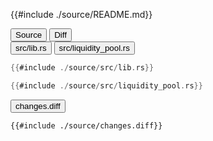 
<div class="content-row">
<div class="content-col">

{{#include ./source/README.md}}

</div>
<div class="content-col">

<div class="tab">
  <button class="maintab tablinks active" onclick="switchMainTab(event, 'Source')">Source</button>
  <button class="maintab tablinks" onclick="switchMainTab(event, 'Diff')">Diff</button>
</div>

<div id="Source" class="maintab tabcontent active">

<div class="tab">
<button class="subtab tablinks file-source file-modified active" onclick="switchSubTab(event, 'src/lib.rs')" data-id="src/lib.rs">src/lib.rs</button>
<button class="subtab tablinks file-source file-modified" onclick="switchSubTab(event, 'src/liquidity_pool.rs')" data-id="src/liquidity_pool.rs">src/liquidity_pool.rs</button>
</div>
<div id="source/src/lib.rs" class="subtab tabcontent active" data-id="src/lib.rs">

```rust
{{#include ./source/src/lib.rs}}
```

</div>

<div id="source/src/liquidity_pool.rs" class="subtab tabcontent" data-id="src/liquidity_pool.rs">

```rust
{{#include ./source/src/liquidity_pool.rs}}
```

</div>



</div>

<div id="Diff" class="maintab tabcontent">


<div class="tab">
	<button class="difftab tablinks active" onclick="switchDiff(event, 'changes.diff')" data-id="changes.diff">changes.diff</button>
</div>
<div id="changes.diff" class="difftab tabcontent active" data-id="changes.diff">

```diff
{{#include ./source/changes.diff}}
```

</div>

</div>

</div>
</div>
